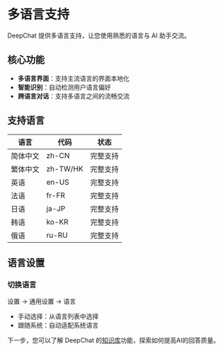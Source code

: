 # 多语言支持

DeepChat 提供多语言支持，让您使用熟悉的语言与 AI 助手交流。

## 核心功能

- **多语言界面**：支持主流语言的界面本地化
- **智能识别**：自动检测用户语言偏好
- **跨语言对话**：支持多语言之间的流畅交流

## 支持语言

| 语言   | 代码       | 状态   |
|------|----------|------|
| 简体中文 | zh-CN    | 完整支持 |
| 繁体中文 | zh-TW/HK | 完整支持 |
| 英语   | en-US    | 完整支持 |
| 法语   | fr-FR    | 完整支持 |
| 日语   | ja-JP    | 完整支持 |
| 韩语   | ko-KR    | 完整支持 |
| 俄语   | ru-RU    | 完整支持 |

## 语言设置

### 切换语言
设置 → 通用设置 → 语言
- 手动选择：从语言列表中选择
- 跟随系统：自动适配系统语言

下一步，您可以了解 DeepChat 的[知识库](./knowledge.md)功能，探索如何提高AI的回答质量。 